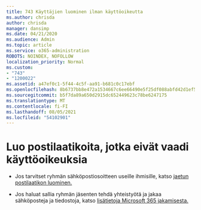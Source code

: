 ```yaml
---
title: 743 Käyttäjien luominen ilman käyttöoikeutta
ms.author: chrisda
author: chrisda
manager: dansimp
ms.date: 04/21/2020
ms.audience: Admin
ms.topic: article
ms.service: o365-administration
ROBOTS: NOINDEX, NOFOLLOW
localization_priority: Normal
ms.custom:
- "743"
- "1200022"
ms.assetid: a47ef0c1-5f44-4c5f-aa91-b681c0c17ebf
ms.openlocfilehash: 8b6737bb8e472a1534667c6ee66490e5f25df088abfd42d1ef5c13a28984be67
ms.sourcegitcommit: b5f7da89a650d2915dc652449623c78be6247175
ms.translationtype: MT
ms.contentlocale: fi-FI
ms.lasthandoff: 08/05/2021
ms.locfileid: "54102901"
---
```

# <a name="create-mailboxes-that-dont-require-licenses"></a>Luo postilaatikoita, jotka eivät vaadi käyttöoikeuksia

- Jos tarvitset ryhmän sähköpostiosoitteen useille ihmisille, katso [jaetun postilaatikon luominen.](https://docs.microsoft.com/microsoft-365/admin/email/create-a-shared-mailbox)

- Jos haluat sallia ryhmän jäsenten tehdä yhteistyötä ja jakaa sähköposteja ja tiedostoja, katso [lisätietoja Microsoft 365 jakamisesta.](https://support.office.com/article/b565caa1-5c40-40ef-9915-60fdb2d97fa2)
